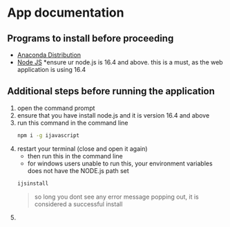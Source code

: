 # App documentation

## Programs to install before proceeding
- [Anaconda Distribution](https://www.anaconda.com/products/distribution)
- [Node JS](https://nodejs.org/en/) *ensure ur node.js is 16.4 and above. this is a must, as the web application is using 16.4

## Additional steps before running the application
1. open the command prompt
2. ensure that you have install node.js and it is version 16.4 and above
3. run this command in the command line
   ```bash
   npm i -g ijavascript 
   ```
4. restart your terminal (close and open it again)
   - then run this in the command line
   - for windows users unable to run this, your environment variables does not have the NODE.js path set
   ```bash
   ijsinstall
   ```
   > so long you dont see any error message popping out, it is considered a successful install
5. 
